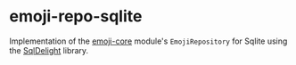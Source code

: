 # emoji-repo-sqlite

Implementation of the [emoji-core](../emoji-core/Module.md) module's `EmojiRepository` for Sqlite using the [SqlDelight](https://github.com/cashapp/sqldelight) library.
